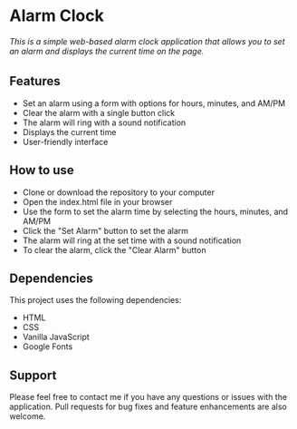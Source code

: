 # Alarm Clock

###### This is a simple web-based alarm clock application that allows you to set an alarm and displays the current time on the page.

## Features

- Set an alarm using a form with options for hours, minutes, and AM/PM
- Clear the alarm with a single button click
- The alarm will ring with a sound notification
- Displays the current time
- User-friendly interface

## How to use

- Clone or download the repository to your computer
- Open the index.html file in your browser
- Use the form to set the alarm time by selecting the hours, minutes, and AM/PM
- Click the "Set Alarm" button to set the alarm
- The alarm will ring at the set time with a sound notification
- To clear the alarm, click the "Clear Alarm" button

## Dependencies

This project uses the following dependencies:

- HTML
- CSS
- Vanilla JavaScript
- Google Fonts

## Support

Please feel free to contact me if you have any questions or issues with the application. Pull requests for bug fixes and feature enhancements are also welcome.
